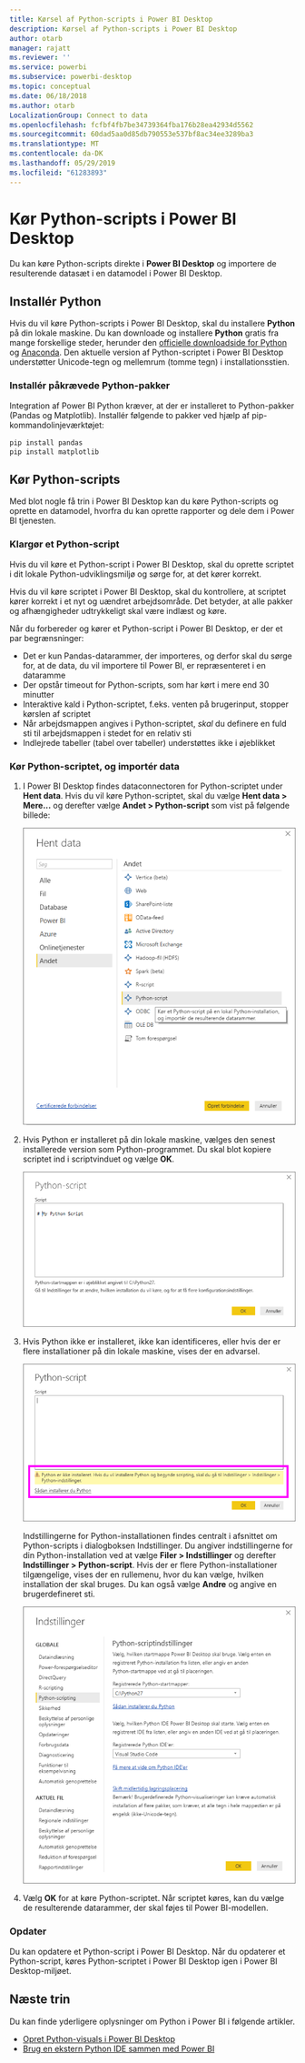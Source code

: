 ```yaml
---
title: Kørsel af Python-scripts i Power BI Desktop
description: Kørsel af Python-scripts i Power BI Desktop
author: otarb
manager: rajatt
ms.reviewer: ''
ms.service: powerbi
ms.subservice: powerbi-desktop
ms.topic: conceptual
ms.date: 06/18/2018
ms.author: otarb
LocalizationGroup: Connect to data
ms.openlocfilehash: fcfbf4fb7be34739364fba176b28ea42934d5562
ms.sourcegitcommit: 60dad5aa0d85db790553e537bf8ac34ee3289ba3
ms.translationtype: MT
ms.contentlocale: da-DK
ms.lasthandoff: 05/29/2019
ms.locfileid: "61283893"
---
```

# <a name="run-python-scripts-in-power-bi-desktop"></a>Kør Python-scripts i Power BI Desktop
Du kan køre Python-scripts direkte i **Power BI Desktop** og importere de resulterende datasæt i en datamodel i Power BI Desktop.

## <a name="install-python"></a>Installér Python
Hvis du vil køre Python-scripts i Power BI Desktop, skal du installere **Python** på din lokale maskine. Du kan downloade og installere **Python** gratis fra mange forskellige steder, herunder den [officielle downloadside for Python](https://www.python.org/) og [Anaconda](https://anaconda.org/anaconda/python/). Den aktuelle version af Python-scriptet i Power BI Desktop understøtter Unicode-tegn og mellemrum (tomme tegn) i installationsstien.

### <a name="install-required-python-packages"></a>Installér påkrævede Python-pakker
Integration af Power BI Python kræver, at der er installeret to Python-pakker (Pandas og Matplotlib).  Installér følgende to pakker ved hjælp af pip-kommandolinjeværktøjet:

```
pip install pandas
pip install matplotlib
```

## <a name="run-python-scripts"></a>Kør Python-scripts
Med blot nogle få trin i Power BI Desktop kan du køre Python-scripts og oprette en datamodel, hvorfra du kan oprette rapporter og dele dem i Power BI tjenesten.

### <a name="prepare-a-python-script"></a>Klargør et Python-script
Hvis du vil køre et Python-script i Power BI Desktop, skal du oprette scriptet i dit lokale Python-udviklingsmiljø og sørge for, at det kører korrekt.

Hvis du vil køre scriptet i Power BI Desktop, skal du kontrollere, at scriptet kører korrekt i et nyt og uændret arbejdsområde. Det betyder, at alle pakker og afhængigheder udtrykkeligt skal være indlæst og køre.

Når du forbereder og kører et Python-script i Power BI Desktop, er der et par begrænsninger:

* Det er kun Pandas-datarammer, der importeres, og derfor skal du sørge for, at de data, du vil importere til Power BI, er repræsenteret i en dataramme
* Der opstår timeout for Python-scripts, som har kørt i mere end 30 minutter
* Interaktive kald i Python-scriptet, f.eks. venten på brugerinput, stopper kørslen af scriptet
* Når arbejdsmappen angives i Python-scriptet, *skal* du definere en fuld sti til arbejdsmappen i stedet for en relativ sti
* Indlejrede tabeller (tabel over tabeller) understøttes ikke i øjeblikket 

### <a name="run-your-python-script-and-import-data"></a>Kør Python-scriptet, og importér data
1. I Power BI Desktop findes dataconnectoren for Python-scriptet under **Hent data**. Hvis du vil køre Python-scriptet, skal du vælge **Hent data &gt; Mere...**  og derefter vælge **Andet &gt; Python-script** som vist på følgende billede:
   
   ![](media/desktop-python-scripts/python-scripts-1.png)
2. Hvis Python er installeret på din lokale maskine, vælges den senest installerede version som Python-programmet. Du skal blot kopiere scriptet ind i scriptvinduet og vælge **OK**.
   
   ![](media/desktop-python-scripts/python-scripts-2.png)
3. Hvis Python ikke er installeret, ikke kan identificeres, eller hvis der er flere installationer på din lokale maskine, vises der en advarsel.
   
   ![](media/desktop-python-scripts/python-scripts-3.png)
   
   Indstillingerne for Python-installationen findes centralt i afsnittet om Python-scripts i dialogboksen Indstillinger. Du angiver indstillingerne for din Python-installation ved at vælge **Filer > Indstillinger**  og derefter **Indstillinger > Python-script**. Hvis der er flere Python-installationer tilgængelige, vises der en rullemenu, hvor du kan vælge, hvilken installation der skal bruges. Du kan også vælge **Andre** og angive en brugerdefineret sti.
   
   ![](media/desktop-python-scripts/python-scripts-4.png)
4. Vælg **OK** for at køre Python-scriptet. Når scriptet køres, kan du vælge de resulterende datarammer, der skal føjes til Power BI-modellen.

### <a name="refresh"></a>Opdater
Du kan opdatere et Python-script i Power BI Desktop. Når du opdaterer et Python-script, køres Python-scriptet i Power BI Desktop igen i Power BI Desktop-miljøet.

## <a name="next-steps"></a>Næste trin
Du kan finde yderligere oplysninger om Python i Power BI i følgende artikler.

* [Opret Python-visuals i Power BI Desktop](desktop-python-visuals.md)
* [Brug en ekstern Python IDE sammen med Power BI](desktop-python-ide.md)
